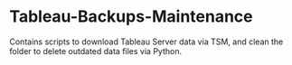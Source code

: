 # Tableau-Backups-Maintenance
Contains scripts to download Tableau Server data via TSM, and clean the folder to delete outdated data files via Python.
